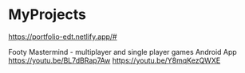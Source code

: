 # MyProjects
https://portfolio-edt.netlify.app/#

Footy Mastermind - multiplayer and single player games Android App
https://youtu.be/BL7dBRap7Aw
https://youtu.be/Y8mqKezQWXE
